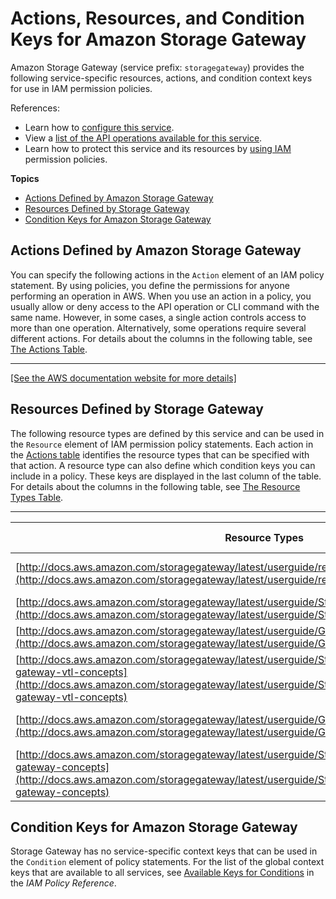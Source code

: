# Actions, Resources, and Condition Keys for Amazon Storage Gateway<a name="list_amazonstoragegateway"></a>

Amazon Storage Gateway \(service prefix: `storagegateway`\) provides the following service\-specific resources, actions, and condition context keys for use in IAM permission policies\.

References:
+ Learn how to [configure this service](http://docs.aws.amazon.com/storagegateway/latest/userguide/)\.
+ View a [list of the API operations available for this service](http://docs.aws.amazon.com/storagegateway/latest/APIReference/)\.
+ Learn how to protect this service and its resources by [using IAM](http://docs.aws.amazon.com/storagegateway/latest/userguide/UsingIAMWithStorageGateway.html) permission policies\.

**Topics**
+ [Actions Defined by Amazon Storage Gateway](#amazonstoragegateway-actions-as-permissions)
+ [Resources Defined by Storage Gateway](#amazonstoragegateway-resources-for-iam-policies)
+ [Condition Keys for Amazon Storage Gateway](#amazonstoragegateway-policy-keys)

## Actions Defined by Amazon Storage Gateway<a name="amazonstoragegateway-actions-as-permissions"></a>

You can specify the following actions in the `Action` element of an IAM policy statement\. By using policies, you define the permissions for anyone performing an operation in AWS\. When you use an action in a policy, you usually allow or deny access to the API operation or CLI command with the same name\. However, in some cases, a single action controls access to more than one operation\. Alternatively, some operations require several different actions\. For details about the columns in the following table, see [The Actions Table](reference_policies_actions-resources-contextkeys.md#actions_table)\.


****  
[\[See the AWS documentation website for more details\]](http://docs.aws.amazon.com/IAM/latest/UserGuide/list_amazonstoragegateway.html)

## Resources Defined by Storage Gateway<a name="amazonstoragegateway-resources-for-iam-policies"></a>

The following resource types are defined by this service and can be used in the `Resource` element of IAM permission policy statements\. Each action in the [Actions table](#amazonstoragegateway-actions-as-permissions) identifies the resource types that can be specified with that action\. A resource type can also define which condition keys you can include in a policy\. These keys are displayed in the last column of the table\. For details about the columns in the following table, see [The Resource Types Table](reference_policies_actions-resources-contextkeys.md#resources_table)\.


****  

| Resource Types | ARN | Condition Keys | 
| --- | --- | --- | 
| [http://docs.aws.amazon.com/storagegateway/latest/userguide/resource_vtl-devices.html](http://docs.aws.amazon.com/storagegateway/latest/userguide/resource_vtl-devices.html) | arn:$\{Partition\}:storagegateway:$\{Region\}:$\{Account\}:gateway/$\{GatewayId\}/device/$\{Vtldevice\} |  | 
| [http://docs.aws.amazon.com/storagegateway/latest/userguide/StorageGatewayConcepts.html](http://docs.aws.amazon.com/storagegateway/latest/userguide/StorageGatewayConcepts.html) | arn:$\{Partition\}:storagegateway:$\{Region\}:$\{Account\}:gateway/$\{GatewayId\} |  | 
| [http://docs.aws.amazon.com/storagegateway/latest/userguide/GettingStartedCreateFileShare.html](http://docs.aws.amazon.com/storagegateway/latest/userguide/GettingStartedCreateFileShare.html) | arn:$\{Partition\}:storagegateway:$\{Region\}:$\{Account\}:share/$\{ShareId\} |  | 
| [http://docs.aws.amazon.com/storagegateway/latest/userguide/StorageGatewayConcepts.html#storage-gateway-vtl-concepts](http://docs.aws.amazon.com/storagegateway/latest/userguide/StorageGatewayConcepts.html#storage-gateway-vtl-concepts) | arn:$\{Partition\}:storagegateway:$\{Region\}:$\{Account\}:gateway/$\{TapeBarcode\} |  | 
| [http://docs.aws.amazon.com/storagegateway/latest/userguide/GettingStartedCreateVolumes.html](http://docs.aws.amazon.com/storagegateway/latest/userguide/GettingStartedCreateVolumes.html) | arn:$\{Partition\}:storagegateway:$\{Region\}:$\{Account\}:gateway/$\{GatewayId\}/target/$\{IscsiTarget\} |  | 
| [http://docs.aws.amazon.com/storagegateway/latest/userguide/StorageGatewayConcepts.html#volume-gateway-concepts](http://docs.aws.amazon.com/storagegateway/latest/userguide/StorageGatewayConcepts.html#volume-gateway-concepts) | arn:$\{Partition\}:storagegateway:$\{Region\}:$\{Account\}:gateway/$\{GatewayId\}/volume/$\{VolumeId\} |  | 

## Condition Keys for Amazon Storage Gateway<a name="amazonstoragegateway-policy-keys"></a>

Storage Gateway has no service\-specific context keys that can be used in the `Condition` element of policy statements\. For the list of the global context keys that are available to all services, see [Available Keys for Conditions](http://docs.aws.amazon.com/IAM/latest/UserGuide/reference_policies_condition-keys.html#AvailableKeys) in the *IAM Policy Reference*\.
